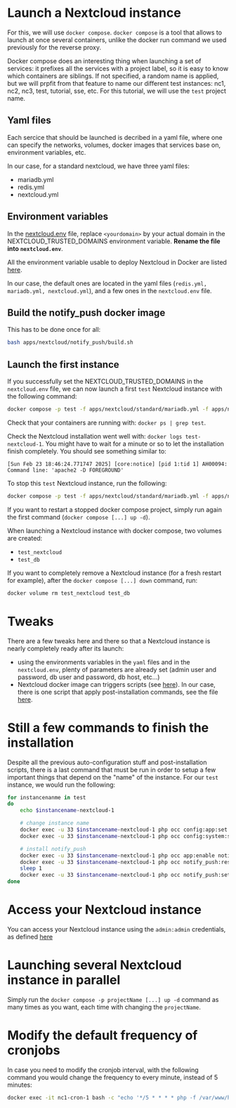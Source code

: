 # Launch a Nextcloud instance

For this, we will use `docker compose`. `docker compose` is a tool that allows to launch at once several containers, unlike the docker run command we used previously for the reverse proxy.

Docker compose does an interesting thing when launching a set of services: it prefixes all the services with a project label, so it is easy to know which containers are siblings. If not specified, a random name is applied, but we will prpfit from that feature to name our different test instances: nc1, nc2, nc3, test, tutorial, sse, etc. For this tutorial, we will use the `test` project name.


## Yaml files
Each sercice that should be launched is decribed in a yaml file, where one can specify the networks, volumes, docker images that services base on, environment variables, etc.

In our case, for a standard nextcloud, we have three yaml files:
- mariadb.yml
- redis.yml
- nextcloud.yml

## Environment variables

In the [nextcloud.env](../nextcloud.env.example) file, replace `<yourdomain>` by your actual domain in the NEXTCLOUD_TRUSTED_DOMAINS environment variable. **Rename the file into `nextcloud.env`**.

All the environment variable usable to deploy Nextcloud in Docker are listed [here](https://github.com/nextcloud/docker#auto-configuration-via-environment-variables).

In our case, the default ones are located in the yaml files (`redis.yml, mariadb.yml, nextcloud.yml`), and a few ones in the `nextcloud.env` file.

## Build the notify_push docker image

This has to be done once for all:

```sh
bash apps/nextcloud/notify_push/build.sh
```

## Launch the first instance

If you successfully set the NEXTCLOUD_TRUSTED_DOMAINS in the `nextcloud.env` file, we can now launch a first `test` Nextcloud instance with the following command:

```sh
docker compose -p test -f apps/nextcloud/standard/mariadb.yml -f apps/nextcloud/standard/nextcloud.yml -f apps/nextcloud/standard/redis.yml up -d
```

Check that your containers are running with: `docker ps | grep test`.

Check the Nextcloud installation went well with: `docker logs test-nextcloud-1`. You might have to wait for a minute or so to let the installation finish completely. You should see something similar to:

```log
[Sun Feb 23 18:46:24.771747 2025] [core:notice] [pid 1:tid 1] AH00094: Command line: 'apache2 -D FOREGROUND'
```

To stop this `test` Nextcloud instance, run the following:
```sh
docker compose -p test -f apps/nextcloud/standard/mariadb.yml -f apps/nextcloud/standard/nextcloud.yml -f apps/nextcloud/standard/redis.yml down
```

If you want to restart a stopped docker compose project, simply run again the first command (`docker compose [...] up -d`).

When launching a Nextcloud instance with docker compose, two volumes are created:
- `test_nextcloud`
- `test_db`

If you want to completely remove a Nextcloud instance (for a fresh restart for example), after the `docker compose [...] down` command, run:

```sh
docker volume rm test_nextcloud test_db
```

# Tweaks

There are a few tweaks here and there so that a Nextcloud instance is nearly completely ready after its launch:
- using the environments variables in the `yaml` files and in the `nextcloud.env`, plenty of parameters are already set (admin user and password, db user and password, db host, etc...)
- Nextcloud docker image can triggers scripts (see [here](https://github.com/nextcloud/docker#auto-configuration-via-hook-folders)). In our case, there is one script that apply post-installation commands, see the file [here](./hooks/post-installation/script.sh).

# Still a few commands to finish the installation

Despite all the previous auto-configuration stuff and post-installation scripts, there is a last command that must be run in order to setup a few important things that depend on the "name" of the instance. For our `test` instance, we would run the following:

```sh
for instancenanme in test
do
    echo $instancename-nextcloud-1

    # change instance name
    docker exec -u 33 $instancename-nextcloud-1 php occ config:app:set theming name --value="$instancename"
    docker exec -u 33 $instancename-nextcloud-1 php occ config:system:set overwrite.cli.url --value="https://$instancename.<yourdomain>"

    # install notify_push
    docker exec -u 33 $instancename-nextcloud-1 php occ app:enable notify_push
    docker exec -u 33 $instancename-nextcloud-1 php occ notify_push:reset
    sleep 1
    docker exec -u 33 $instancename-nextcloud-1 php occ notify_push:setup https://$instancename.<yourdomain>/push
done
```

# Access your Nextcloud instance

You can access your Nextcloud instance using the `admin:admin` credentials, as defined [here](nextcloud.yml#L48)

# Launching several Nextcloud instance in parallel

Simply run the `docker compose -p projectName [...] up -d` command as many times as you want, each time with changing the `projectName`.

# Modify the default frequency of cronjobs

In case you need to modify the cronjob interval, with the following command you would change the frequency to every minute, instead of 5 minutes:
```sh
docker exec -it nc1-cron-1 bash -c "echo '*/5 * * * * php -f /var/www/html/cron.php' > /var/spool/cron/crontabs/www-data"
```
